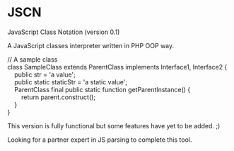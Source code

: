JSCN
====

JavaScript Class Notation (version 0.1)

A JavaScript classes interpreter written in PHP OOP way.

// A sample class<br />
class SampleClass extends ParentClass implements Interface1, Interface2 {<br />
&nbsp;&nbsp;&nbsp;&nbsp;public str = 'a value';<br />
&nbsp;&nbsp;&nbsp;&nbsp;public static staticStr = 'a static value';<br />
&nbsp;&nbsp;&nbsp;&nbsp;ParentClass final public static function getParentInstance() {<br />
&nbsp;&nbsp;&nbsp;&nbsp;&nbsp;&nbsp;&nbsp;&nbsp;return parent.construct();<br />
&nbsp;&nbsp;&nbsp;&nbsp;}<br />
}

This version is fully functional but some features have yet to be added. ;)

Looking for a partner expert in JS parsing to complete this tool.
